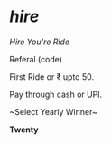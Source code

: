 # _hire_

_Hire You're Ride_

Referal (code)

First Ride or ₹ upto 50.

Pay through cash or UPI.

~Select Yearly Winner~

**Twenty**
